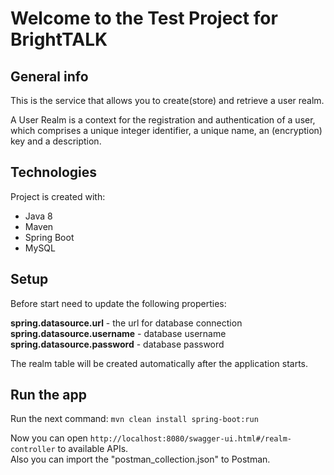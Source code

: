 Welcome to the Test Project for BrightTALK
==================================================

## General info
This is the service that allows you to create(store) and retrieve a user realm.

A User Realm is a context for the registration and authentication of a user, which comprises
a unique integer identifier, a unique name, an (encryption) key and a description.
	
## Technologies
Project is created with:
* Java 8
* Maven
* Spring Boot
* MySQL

## Setup
Before start need to update the following properties:

**spring.datasource.url** - the url for database connection  
**spring.datasource.username** - database username  
**spring.datasource.password** - database password

The realm table will be created automatically after the application starts.

## Run the app

Run the next command: `mvn clean install spring-boot:run`  

Now you can open `http://localhost:8080/swagger-ui.html#/realm-controller` to available APIs.  
Also you can import the "postman_collection.json" to Postman.
